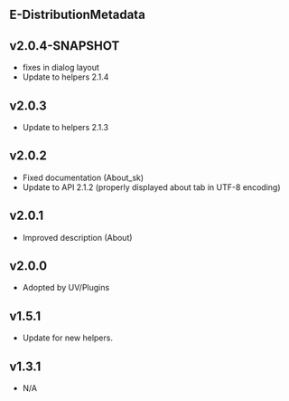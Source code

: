 E-DistributionMetadata
----------

v2.0.4-SNAPSHOT
---
* fixes in dialog layout
* Update to helpers 2.1.4

v2.0.3
---
* Update to helpers 2.1.3

v2.0.2
---
* Fixed documentation (About_sk)
* Update to API 2.1.2 (properly displayed about tab in UTF-8 encoding)

v2.0.1
---
* Improved description (About)

v2.0.0
---
* Adopted by UV/Plugins

v1.5.1
---
* Update for new helpers.

v1.3.1
---
* N/A

